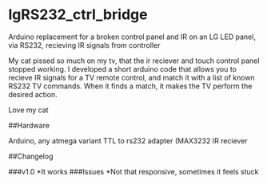 # lgRS232_ctrl_bridge
Arduino replacement for a broken control panel and IR on an LG LED panel, via RS232, recieving IR signals from controller

My cat pissed so much on my tv, that the ir reciever and touch control panel stopped working. I developed a short arduino code that allows you to recieve IR signals for a TV remote control, and match it with a list of known RS232 TV commands. When it finds a match, it makes the TV perform the desired action.

Love my cat

##Hardware

Arduino, any atmega variant
TTL to rs232 adapter (MAX3232
IR reciever

##Changelog

###v1.0
*It works
###Issues
*Not that responsive, sometimes it feels stuck

